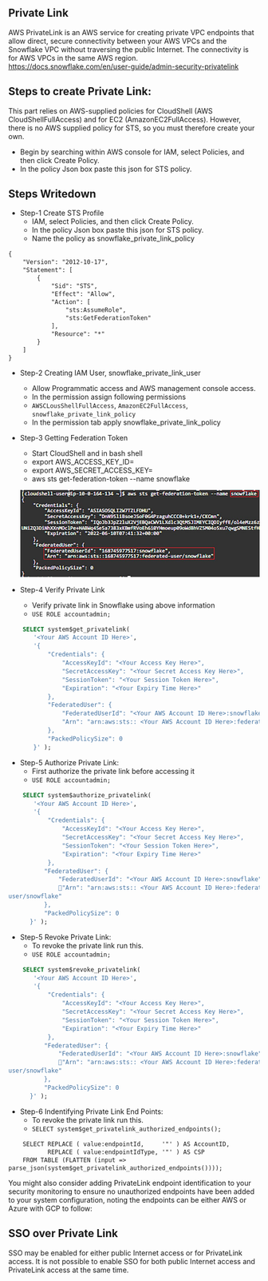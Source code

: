 ## Private Link

AWS PrivateLink is an AWS service for creating private VPC endpoints that allow direct, secure connectivity between your AWS VPCs and the Snowflake VPC without traversing the public Internet. The connectivity is for AWS VPCs in the same AWS region.
https://docs.snowflake.com/en/user-guide/admin-security-privatelink

## Steps to create Private Link:
This part relies on AWS-supplied policies for CloudShell (AWS CloudShellFullAccess) and for EC2 (AmazonEC2FullAccess). However, there is no AWS supplied policy for STS, so you must therefore create your own.

- Begin by searching within AWS console for IAM, select Policies, and then click Create Policy.
- In the policy Json box paste this json for STS policy.

## Steps Writedown
- Step-1 Create STS Profile
	- IAM, select Policies, and then click Create Policy.
	- In the policy Json box paste this json for STS policy.
	- Name the policy as snowflake_private_link_policy
```
{
    "Version": "2012-10-17",
    "Statement": [
        {
            "Sid": "STS",
            "Effect": "Allow",
            "Action": [
                "sts:AssumeRole",
                "sts:GetFederationToken"
            ],
            "Resource": "*"
        }
    ]
}	
```
- Step-2 Creating IAM User, snowflake_private_link_user
	- Allow Programmatic access and AWS management console access.
	- In the permission assign following permissions
	- `AWSCLousShellFullAccess`, `AmazonEC2FullAccess`, `snowflake_private_link_policy` 
	- In the permission tab apply snowflake_private_link_policy

- Step-3 Getting Federation Token 
	- Start CloudShell and in bash shell 
	- export AWS_ACCESS_KEY_ID=<Your Access Key Here>
	- export AWS_SECRET_ACCESS_KEY=<Your Secret Access Key Here>
	- aws sts get-federation-token --name snowflake
  
	![federation_token](images/federation_token.png)

- Step-4 Verify Private Link
	- Verify private link in Snowflake using above information
    - `USE ROLE accountadmin;`

```SQL
	SELECT system$get_privatelink(
       '<Your AWS Account ID Here>',
       '{
           "Credentials": {
               "AccessKeyId": "<Your Access Key Here>",
               "SecretAccessKey": "<Your Secret Access Key Here>",
               "SessionToken": "<Your Session Token Here>",
               "Expiration": "<Your Expiry Time Here>"
           },
           "FederatedUser": {
               "FederatedUserId": "<Your AWS Account ID Here>:snowflake",
               "Arn": "arn:aws:sts:: <Your AWS Account ID Here>:federated-user/snowflake"
           },
           "PackedPolicySize": 0
       }' );
```

- Step-5 Authorize Private Link:
	- First authorize the private link before accessing it
	- `USE ROLE accountadmin;`
```SQL
	SELECT system$authorize_privatelink(
       '<Your AWS Account ID Here>',
       '{
           "Credentials": {
               "AccessKeyId": "<Your Access Key Here>",
               "SecretAccessKey": "<Your Secret Access Key Here>",
               "SessionToken": "<Your Session Token Here>",
               "Expiration": "<Your Expiry Time Here>"
           },
          "FederatedUser": {
              "FederatedUserId": "<Your AWS Account ID Here>:snowflake",
              "Arn": "arn:aws:sts:: <Your AWS Account ID Here>:federated-
user/snowflake"
          },
          "PackedPolicySize": 0
      }' );

```
- Step-5 Revoke Private Link:
	- To revoke the private link run this. 
	- `USE ROLE accountadmin;`
```SQL
	SELECT system$revoke_privatelink(
       '<Your AWS Account ID Here>',
       '{
           "Credentials": {
               "AccessKeyId": "<Your Access Key Here>",
               "SecretAccessKey": "<Your Secret Access Key Here>",
               "SessionToken": "<Your Session Token Here>",
               "Expiration": "<Your Expiry Time Here>"
           },
          "FederatedUser": {
              "FederatedUserId": "<Your AWS Account ID Here>:snowflake",
              "Arn": "arn:aws:sts:: <Your AWS Account ID Here>:federated-
user/snowflake"
          },
          "PackedPolicySize": 0
      }' );

```
- Step-6 Indentifying Private Link End Points:
	- To revoke the private link run this. 
	- `SELECT system$get_privatelink_authorized_endpoints();`
```
	SELECT REPLACE ( value:endpointId,     '"' ) AS AccountID,
		   REPLACE ( value:endpointIdType, '"' ) AS CSP
	FROM TABLE (FLATTEN (input => parse_json(system$get_privatelink_authorized_endpoints())));
```

You might also consider adding PrivateLink endpoint identification to your security
monitoring to ensure no unauthorized endpoints have been added to your system
configuration, noting the endpoints can be either AWS or Azure with GCP to follow:


## SSO over Private Link
SSO may be enabled for either public Internet access or for PrivateLink access. It is not
possible to enable SSO for both public Internet access and PrivateLink access at the
same time.
